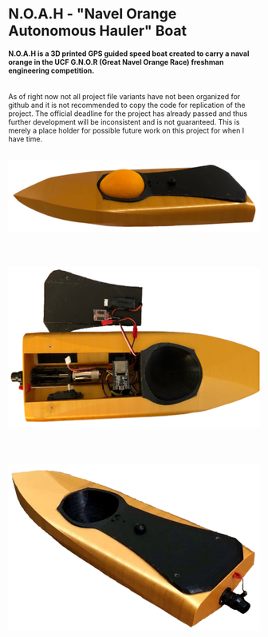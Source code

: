 # N.O.A.H - "Navel Orange Autonomous Hauler" Boat
#### N.O.A.H is a 3D printed GPS guided speed boat created to carry a naval orange in the UCF G.N.O.R (Great Navel Orange Race) freshman engineering competition.
<br>
As of right now not all project file variants have not been organized for github and it is not recommended to copy the code for replication of the project.
The official deadline for the project has already passed and thus further development will be inconsistent and is not guaranteed.
This is merely a place holder for possible future work on this project for when I have time.
<br><br><br>
<img src="images/IMG_2.png" alt="Boat side view" width="800"/>
<br><br><br><br><br>
<img src="images/IMG_1.png" alt="Boat top down view" width="800"/>
<br><br><br><br><br>
<img src="images/IMG_3.png" alt="Boat back corner view" width="800"/>

